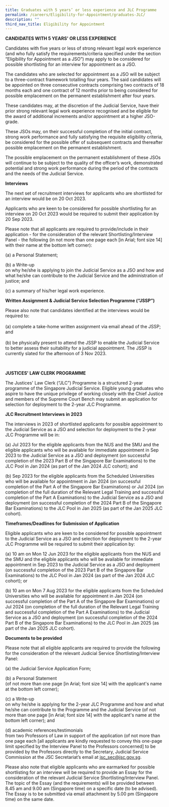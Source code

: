 ```yaml
---
title: Graduates with 5 years’ or less experience and JLC Programme
permalink: /careers/Eligibility-for-Appointment/graduates-JLC/
description: ""
third_nav_title: Eligibility for Appointment
---
```

**CANDIDATES WITH 5 YEARS' OR LESS EXPERIENCE**

Candidates with five years or less of strong relevant legal work experience (and who fully satisfy the requirements/criteria specified under the section “Eligibility for Appointment as a JSO”) may apply to be considered for possible shortlisting for an interview for appointment as a JSO.

The candidates who are selected for appointment as a JSO will be subject to a three-contract framework totalling four years. The said candidates will be appointed on three consecutive contracts comprising two contracts of 18 months each and one contract of 12 months prior to being considered for possible emplacement on the permanent establishment after four years.

These candidates may, at the discretion of the Judicial Service, have their prior strong relevant legal work experience recognised and be eligible for the award of additional increments and/or appointment at a higher JSO-grade.

These JSOs may, on their successful completion of the initial contract, strong work performance and fully satisfying the requisite eligibility criteria, be considered for the possible offer of subsequent contracts and thereafter possible emplacement on the permanent establishment.

The possible emplacement on the permanent establishment of these JSOs will continue to be subject to the quality of the officer’s work, demonstrated potential and strong work performance during the period of the contracts and the needs of the Judicial Service.

**Interviews**

The next set of recruitment interviews for applicants who are shortlisted for an interview would be on 20 Oct 2023.

Applicants who are keen to be considered for possible shortlisting for an interview on 20 Oct 2023 would be required to submit their application by 20 Sep 2023.

Please note that all applicants are required to provide/include in their application - for the consideration of the relevant Shortlisting/Interview Panel - the following (in not more than one page each [in Arial; font size 14] with their name at the bottom left corner):

(a) a Personal Statement; 

(b) a Write-up <br>
on why he/she is applying to join the Judicial Service as a JSO and how and what he/she can contribute to the Judicial Service and the administration of justice; and

(c) a summary of his/her legal work experience.



**Written Assignment &amp; Judicial Service Selection Programme (“JSSP”)**
<br>

Please also note that candidates identified at the interviews would be required to:
<br>
<br>
(a)	complete a take-home written assignment via email ahead of the JSSP; and 
<br>
<br>
(b)	 be physically present to attend the JSSP to enable the Judicial Service to better assess their suitability for a judicial appointment. The JSSP is currently slated for the afternoon of 3 Nov 2023.


<br>

**JUSTICES' LAW CLERK PROGRAMME**

The Justices' Law Clerk (“JLC”) Programme is a structured 2-year programme of the Singapore Judicial Service.  Eligible young graduates who aspire to have the unique privilege of working closely with the Chief Justice and members of the Supreme Court Bench may submit an application for selection for deployment to the 2-year JLC Programme.

**JLC Recruitment Interviews in 2023**

The interviews in 2023 of shortlisted applicants for possible appointment to the Judicial Service as a JSO and selection for deployment to the 2-year JLC Programme will be in:


(a) Jul 2023 for the eligible applicants from the NUS and the SMU and the eligible applicants who will be available for immediate appointment in Sep 2023 to the Judicial Service as a JSO and deployment (on successful completion of the 2023 Part B of the Singapore Bar Examinations) to the JLC Pool in Jan 2024 (as part of the Jan 2024 JLC cohort); and

(b) Sep 2023 for the eligible applicants from the Scheduled Universities who will be available for appointment in Jan 2024 (on successful completion of the Part A of the Singapore Bar Examinations) or Jul 2024 (on completion of the full duration of the Relevant Legal Training and successful completion of the Part A Examinations) to the Judicial Service as a JSO and deployment (on successful completion of the 2024 Part B of the Singapore Bar Examinations) to the JLC Pool in Jan 2025 (as part of the Jan 2025 JLC cohort).


**Timeframes/Deadlines for Submission of Application**

Eligible applicants who are keen to be considered for possible appointment to the Judicial Service as a JSO and selection for deployment to the 2-year JLC Programme will be required to submit their application by:

(a) 10 am on Mon 12 Jun 2023 for the eligible applicants from the NUS and the SMU and the eligible applicants who will be available for immediate appointment in Sep 2023 to the Judicial Service as a JSO and deployment (on successful completion of the 2023 Part B of the Singapore Bar Examinations) to the JLC Pool in Jan 2024 (as part of the Jan 2024 JLC cohort); or  
  
(b) 10 am on Mon 7 Aug 2023 for the eligible applicants from the Scheduled Universities who will be available for appointment in Jan 2024 (on successful completion of the Part A of the Singapore Bar Examinations) or Jul 2024 (on completion of the full duration of the Relevant Legal Training and successful completion of the Part A Examinations) to the Judicial Service as a JSO and deployment (on successful completion of the 2024 Part B of the Singapore Bar Examinations) to the JLC Pool in Jan 2025 (as part of the Jan 2025 JLC cohort).

**Documents to be provided**

Please note that all eligible applicants are required to provide the following for the consideration of the relevant Judicial Service Shortlisting/Interview Panel:

(a) the Judicial Service Application Form;

(b) a Personal Statement <br>(of not more than one page [in Arial; font size 14] with the applicant's name at the bottom left corner);

(c) a Write-up <br>on why he/she is applying for the 2-year JLC Programme and how and what he/she can contribute to the Programme and the Judicial Service (of not more than one page [in Arial; font size 14] with the applicant's name at the bottom left corner); and

(d) academic references/testimonials <br>from two Professors of Law in support of the application (of not more than one page each [all applicants are kindly requested to convey this one-page limit specified by the Interview Panel to the Professors concerned] to be provided by the Professors directly to the Secretary, Judicial Service Commission at the JSC Secretariat’s email at [jsc_sec@jsc.gov.sg](mailto:jsc_sec@jsc.gov.sg).


Please also note that eligible applicants who are earmarked for possible shortlisting for an interview will be required to provide an Essay for the consideration of the relevant Judicial Service Shortlisting/Interview Panel.  The topic of the Essay (and the requirements) will be provided between 8.45 am and 9.00 am (Singapore time) on a specific date (to be advised).  The Essay is to be submitted via email attachment by 5.00 pm (Singapore time) on the same date.

